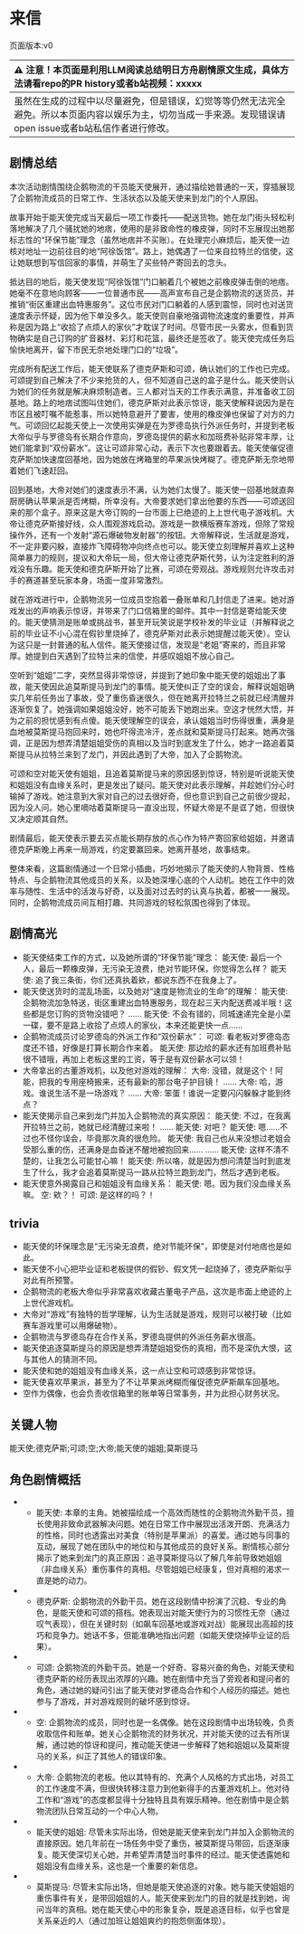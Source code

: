 # 来信
页面版本:v0
 

| :warning: 注意！本页面是利用LLM阅读总结明日方舟剧情原文生成，具体方法请看repo的PR history或者b站视频：xxxxx           |
|:----------------------------|
| 虽然在生成的过程中以尽量避免，但是错误，幻觉等等仍然无法完全避免。所以本页面内容以娱乐为主，切勿当成一手来源。发现错误请open issue或者b站私信作者进行修改。|



## 剧情总结
本次活动剧情围绕企鹅物流的干员能天使展开，通过描绘她普通的一天，穿插展现了企鹅物流成员的日常工作、生活状态以及能天使来到龙门的个人原因。

故事开始于能天使完成当天最后一项工作委托——配送货物。她在龙门街头轻松利落地解决了几个骚扰她的地痞，使用的是非致命性的橡皮弹，同时不忘展现出她那标志性的“环保节能”理念（虽然地痞并不买账）。在处理完小麻烦后，能天使一边核对地址一边前往目的地“阿徐饭馆”。路上，她偶遇了一位来自拉特兰的信使，这让她联想到写信回家的事情，并萌生了买些特产寄回去的念头。

抵达目的地后，能天使发现“阿徐饭馆”门口躺着几个被她之前橡皮弹击倒的地痞。她毫不在意地向顾客——一位普通市民——高声宣布自己是企鹅物流的送货员，并推销“街区重建出血特惠服务”。这位市民对门口躺着的人感到震惊，同时也对送货速度表示怀疑，因为他下单没多久。能天使则自豪地强调物流速度的重要性，并声称是因为路上“收拾了点烦人的家伙”才耽误了时间。尽管市民一头雾水，但看到货物确实是自己订购的扩音器材、彩灯和花篮，最终还是签收了。能天使完成任务后愉快地离开，留下市民无奈地处理门口的“垃圾”。

完成所有配送工作后，能天使联系了德克萨斯和可颂，确认她们的工作也已完成。可颂提到自己解决了不少来抢货的人，但不知道自己送的盒子是什么。能天使则认为她们的任务就是解决麻烦制造者。三人都对当天的工作表示满意，并准备收工回基地。路上的地痞试图叫住她们，德克萨斯对此表示惊讶，能天使解释说因为是在市区且被叮嘱不能惹事，所以她特意避开了要害，使用的橡皮弹也保留了对方的力气。可颂回忆起能天使上一次使用实弹是在为罗德岛执行外派任务时，并提到老板大帝似乎与罗德岛有长期合作意向，罗德岛提供的薪水和加班费补贴非常丰厚，让她们能拿到“双份薪水”。这让可颂非常心动，表示下次也要跟着去。能天使催促德克萨斯加快速度回基地，因为她放在烤箱里的苹果派快烤糊了。德克萨斯无奈地带着她们飞速赶回。

回到基地，大帝对她们的速度表示不满，认为她们太慢了。能天使一回基地就直奔厨房确认苹果派是否烤糊，所幸没有。大帝要求她们拿出他要的东西——可颂送回来的那个盒子。原来这是大帝订购的一台市面上已绝迹的上上世代电子游戏机。大帝让德克萨斯接好线，众人围观游戏启动。游戏是一款横版赛车游戏，但除了常规操作外，还有一个发射“源石爆破物发射器”的按钮。大帝解释说，生活就是游戏，不一定非要闪躲，直接炸飞障碍物冲向终点也可以。能天使立刻理解并喜欢上这种简单暴力的规则，提议和大帝玩一局，但大帝让德克萨斯代劳，认为注定胜利的游戏没有乐趣。能天使和德克萨斯开始了比赛，可颂在旁观战。游戏规则允许攻击对手的赛道甚至玩家本身，场面一度非常激烈。

就在游戏进行中，企鹅物流另一位成员空抱着一叠账单和几封信走了进来。她对游戏发出的声响表示惊讶，并带来了门口信箱里的邮件。其中一封信是寄给能天使的。能天使猜测是账单或挑战书，甚至开玩笑说是学校补发的毕业证（并解释说之前的毕业证不小心混在假钞里烧掉了，德克萨斯对此表示她提醒过能天使）。空认为这只是一封普通的私人信件。能天使接过信，发现是“老姐”寄来的，而且非常厚。她提到白天遇到了拉特兰来的信使，并感叹姐姐不放心自己。

空听到“姐姐”二字，突然显得非常惊讶，并提到了她印象中能天使的姐姐出了事故，能天使因此追莫斯提马到龙门的事情。能天使纠正了空的误会，解释说姐姐确实几年前任务出了事故，受了重伤昏迷很久，但在她离开拉特兰之前就已经清醒并逐渐恢复了。她强调如果姐姐没好，她不可能丢下她跑出来。空这才恍然大悟，并为之前的担忧感到有点傻。能天使理解空的误会，承认姐姐当时伤得很重，满身是血地被莫斯提马抱回来时，她也吓得流冷汗，差点就和莫斯提马打起来。她再次强调，正是因为想弄清楚姐姐受伤的真相以及当时到底发生了什么，她才一路追着莫斯提马从拉特兰来到了龙门，并因此遇到了大帝，加入了企鹅物流。

可颂和空对能天使有姐姐，且追着莫斯提马来的原因感到惊讶，特别是听说能天使和姐姐没有血缘关系时，更是发出了疑问。能天使对此表示理解，并趁她们分心时输掉了游戏。她注意到大家对自己的过去很好奇，但也意识到自己之前很少提起，因为没人问。她心里嘀咕着莫斯提马一直没出现，怀疑大帝是不是诓了她，但很快又决定顺其自然。

剧情最后，能天使表示要去买点能长期存放的点心作为特产寄回家给姐姐，并邀请德克萨斯晚上再来一局游戏，约定要赢回来。她离开基地，故事结束。

整体来看，这篇剧情通过一个日常小插曲，巧妙地揭示了能天使的人物背景、性格特点、与企鹅物流其他成员的关系，以及她深埋心底的个人动机。她在工作中的效率与随性、生活中的活泼与好奇，以及面对过去时的认真与执着，都被一一展现。同时，企鹅物流成员间互相打趣、共同游戏的轻松氛围也得到了体现。
## 剧情高光
*   能天使结束工作的方式，以及她所谓的“环保节能”理念：
    能天使: 最后一个人，最后一颗橡皮弹，无污染无浪费，绝对节能环保，你觉得怎么样？
    能天使: 追了我三条街，你们还真执着欸，都说东西不在我身上了。
*   能天使送货时的混乱场面，以及她对“速度是物流业的生命”的理解：
    能天使: 企鹅物流加急特送，街区重建出血特惠服务，现在起三天内配送费减半哦！这些都是您订购的货物没错吧？
    ......
    能天使: 不会有错的，同城速递完全是小菜一碟，要不是路上收拾了点烦人的家伙，本来还能更快一点......
*   企鹅物流成员讨论罗德岛的外派工作和“双份薪水”：
    可颂: 看老板对罗德岛态度还不错，好像是打算长期合作来着。
    能天使: 那边给的薪水还有加班费补贴很不错哦，再加上老板这里的工资，等于是有双份薪水可以领！
*   大帝拿出的古董游戏机，以及他对游戏的理解：
    大帝: 没错，就是这个！阿能，把我的专用座椅搬来，还有最新的那台电子护目镜！
    ......
    大帝: 哈，游戏。谁说生活不是一场游戏？
    ......
    大帝: 笨蛋！谁说一定要闪闪躲躲才能到终点？
*   能天使揭示自己来到龙门并加入企鹅物流的真实原因：
    能天使: 不过，在我离开拉特兰之前，她就已经清醒过来啦！
    ......
    能天使: 对吧？
    能天使: 嗯......不过也不怪你误会，毕竟那次真的很危险。
    能天使: 我自己也从来没想过老姐会受那么重的伤，还满身是血昏迷不醒地被抱回来......
    ......
    能天使: 这样不清不楚的，让我怎么可能甘心嘛！
    能天使: 所以咯，就是因为想问清楚当时到底发生了什么，我才会追着莫斯提马一路从拉特兰跑到龙门，然后才遇到老板。
*   能天使意外揭露自己和姐姐没有血缘关系：
    能天使: 嗯。因为我们没血缘关系嘛。
    空: 欸？！
    可颂: 是这样的吗？！
## trivia
*   能天使的环保理念是“无污染无浪费，绝对节能环保”，即使是对付地痞也是如此。
*   能天使不小心把毕业证和老板提供的假钞、假文凭一起烧掉了，德克萨斯似乎对此有所预警。
*   企鹅物流的老板大帝似乎非常喜欢收藏古董电子产品，这次是市面上绝迹的上上世代游戏机。
*   大帝对“游戏”有独特的哲学理解，认为生活就是游戏，规则可以被打破（比如赛车游戏里可以用爆破物）。
*   企鹅物流与罗德岛存在合作关系，罗德岛提供的外派任务薪水很高。
*   能天使追逐莫斯提马的原因是想弄清楚姐姐受伤的真相，而不是深仇大恨，这与其他人的猜测不同。
*   能天使和她的姐姐没有血缘关系，这一点让空和可颂感到非常惊讶。
*   能天使喜欢苹果派，甚至为了不让苹果派烤糊而催促德克萨斯飙车回基地。
*   空作为偶像，也会负责收信箱里的账单等日常事务，并为此担心财务状况。
## 关键人物
能天使;德克萨斯;可颂;空;大帝;能天使的姐姐;莫斯提马
## 角色剧情概括
-   *   能天使: 本章的主角。她被描绘成一个高效而随性的企鹅物流外勤干员，擅长使用非致命武器解决问题。她在日常工作中展现出活泼开朗、充满活力的性格，同时也透露出对美食（特别是苹果派）的喜爱。通过她与同事的互动，展现了她在团队中的地位和与其他成员的良好关系。剧情核心部分揭示了她来到龙门的真正原因：追寻莫斯提马以了解几年前导致她姐姐（非血缘关系）重伤事件的真相。尽管姐姐已经康复，但对真相的渴求一直是她的动力。
-   *   德克萨斯: 企鹅物流的外勤干员。她在这段剧情中扮演了沉稳、专业的角色，是能天使和可颂的搭档。她表现出对能天使行为的习惯性无奈（通过叹气表现），但在关键时刻（如飙车回基地或游戏对战）能展现出高超的技巧和竞争力。她话不多，但能准确地指出问题（如能天使烧掉毕业证的后果）。
-   *   可颂: 企鹅物流的外勤干员。她是一个好奇、容易兴奋的角色，对能天使和德克萨斯的经历表现出浓厚的兴趣。她在剧情中充当了旁观者和提问者的角色，通过她的疑问引出了能天使对罗德岛合作和个人经历的描述。她也参与了游戏，并对游戏规则的破坏感到惊讶。
-   *   空: 企鹅物流的成员，同时也是一名偶像。她在这段剧情中出场较晚，负责收取信件和账单。她关心企鹅物流的财务状况，并对能天使的过去有所误解，通过她的惊讶和提问，推动能天使进一步解释了她和姐姐以及莫斯提马的关系，纠正了其他人的错误印象。
-   *   大帝: 企鹅物流的老板。他以其特有的、充满个人风格的方式出场，对员工的工作速度不满，但很快转移注意力到他新得手的古董游戏机上。他对待工作和“游戏”的态度都显得十分独特且具有娱乐精神。他在剧情中是企鹅物流团队日常互动的一个中心人物。
-   *   能天使的姐姐: 尽管未实际出场，但她是能天使来到龙门并加入企鹅物流的直接原因。她几年前在一场任务中受了重伤，被莫斯提马带回，后逐渐康复。能天使深切关心她，并希望弄清楚当时事件的经过。能天使透露她和姐姐没有血缘关系，这也是一个重要的新信息。
-   *   莫斯提马: 尽管未实际出场，但她是能天使追逐的对象。她与能天使姐姐的重伤事件有关，是带回姐姐的人。能天使来到龙门的目的就是找到她，询问当年的真相。她在能天使心中的形象复杂，既是追逐目标，似乎也曾是关系亲近的人（通过加班让姐姐爽约的抱怨侧面体现）。